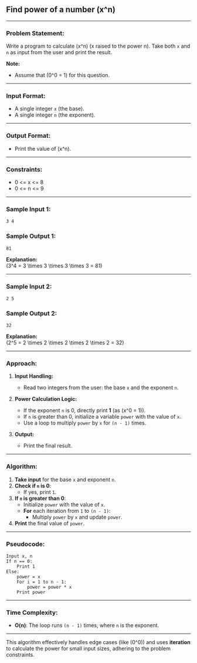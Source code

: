 ## **Find power of a number (x^n)**  

---

### **Problem Statement:**  
Write a program to calculate \(x^n\) (x raised to the power n). Take both `x` and `n` as input from the user and print the result.  

**Note:**  
- Assume that \(0^0 = 1\) for this question.  

---

### **Input Format:**  
- A single integer `x` (the base).  
- A single integer `n` (the exponent).  

---

### **Output Format:**  
- Print the value of \(x^n\).  

---

### **Constraints:**  
- 0 <= x <= 8 
- 0 <= n <= 9 

---

### **Sample Input 1:**  
```
3 4
```

### **Sample Output 1:**  
```
81
```

**Explanation:**  
\(3^4 = 3 \times 3 \times 3 \times 3 = 81\)  

---

### **Sample Input 2:**  
```
2 5
```

### **Sample Output 2:**  
```
32
```

**Explanation:**  
\(2^5 = 2 \times 2 \times 2 \times 2 \times 2 = 32\)  

---

### **Approach:**  
1. **Input Handling:**  
   - Read two integers from the user: the base `x` and the exponent `n`.  

2. **Power Calculation Logic:**  
   - If the exponent `n` is 0, directly print **1** (as \(x^0 = 1\)).  
   - If `n` is greater than 0, initialize a variable `power` with the value of `x`.  
   - Use a loop to multiply `power` by `x` for `(n - 1)` times.  

3. **Output:**  
   - Print the final result.  

---

### **Algorithm:**  
1. **Take input** for the base `x` and exponent `n`.  
2. **Check if `n` is 0**:  
   - If yes, print `1`.  
3. **If `n` is greater than 0**:  
   - Initialize `power` with the value of `x`.  
   - **For** each iteration from `1` to `(n - 1)`:  
     - Multiply `power` by `x` and update `power`.  
4. **Print** the final value of `power`.  

---

### **Pseudocode:**  
```
Input x, n
If n == 0:
    Print 1
Else:
    power = x
    For i = 1 to n - 1:
        power = power * x
    Print power
```

---

### **Time Complexity:**  
- **O(n)**: The loop runs `(n - 1)` times, where `n` is the exponent.  

---

This algorithm effectively handles edge cases (like \(0^0\)) and uses **iteration** to calculate the power for small input sizes, adhering to the problem constraints.